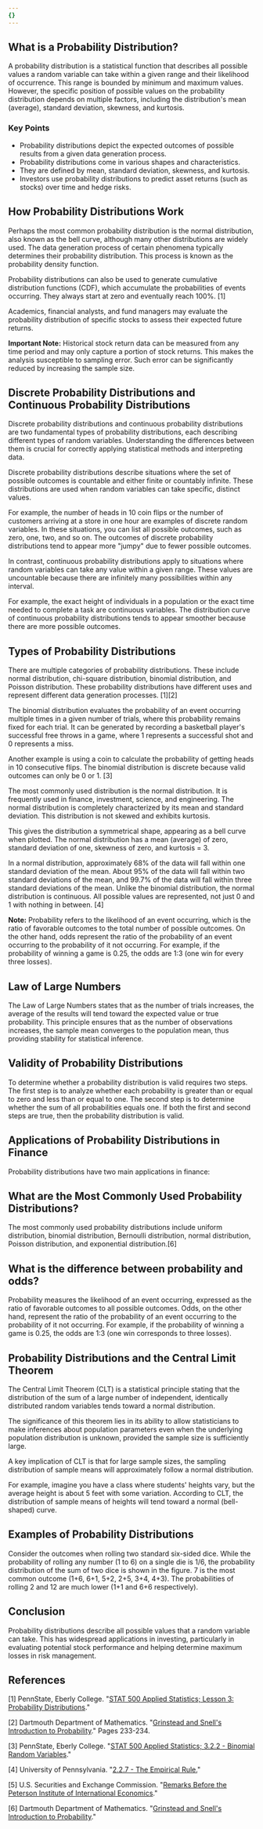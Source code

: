 ```yaml
---
{}
---
```


## What is a Probability Distribution?

A probability distribution is a statistical function that describes all possible values a random variable can take within a given range and their likelihood of occurrence. This range is bounded by minimum and maximum values. However, the specific position of possible values on the probability distribution depends on multiple factors, including the distribution's mean (average), standard deviation, skewness, and kurtosis.

### Key Points

- Probability distributions depict the expected outcomes of possible results from a given data generation process.
- Probability distributions come in various shapes and characteristics.
- They are defined by mean, standard deviation, skewness, and kurtosis.
- Investors use probability distributions to predict asset returns (such as stocks) over time and hedge risks.

## How Probability Distributions Work

Perhaps the most common probability distribution is the normal distribution, also known as the bell curve, although many other distributions are widely used. The data generation process of certain phenomena typically determines their probability distribution. This process is known as the probability density function.

Probability distributions can also be used to generate cumulative distribution functions (CDF), which accumulate the probabilities of events occurring. They always start at zero and eventually reach 100%. [1]

Academics, financial analysts, and fund managers may evaluate the probability distribution of specific stocks to assess their expected future returns.

**Important Note:** Historical stock return data can be measured from any time period and may only capture a portion of stock returns. This makes the analysis susceptible to sampling error. Such error can be significantly reduced by increasing the sample size.

## Discrete Probability Distributions and Continuous Probability Distributions

Discrete probability distributions and continuous probability distributions are two fundamental types of probability distributions, each describing different types of random variables. Understanding the differences between them is crucial for correctly applying statistical methods and interpreting data.

Discrete probability distributions describe situations where the set of possible outcomes is countable and either finite or countably infinite. These distributions are used when random variables can take specific, distinct values.

For example, the number of heads in 10 coin flips or the number of customers arriving at a store in one hour are examples of discrete random variables. In these situations, you can list all possible outcomes, such as zero, one, two, and so on. The outcomes of discrete probability distributions tend to appear more "jumpy" due to fewer possible outcomes.

In contrast, continuous probability distributions apply to situations where random variables can take any value within a given range. These values are uncountable because there are infinitely many possibilities within any interval.

For example, the exact height of individuals in a population or the exact time needed to complete a task are continuous variables. The distribution curve of continuous probability distributions tends to appear smoother because there are more possible outcomes.

## Types of Probability Distributions

There are multiple categories of probability distributions. These include normal distribution, chi-square distribution, binomial distribution, and Poisson distribution. These probability distributions have different uses and represent different data generation processes. [1][2]

The binomial distribution evaluates the probability of an event occurring multiple times in a given number of trials, where this probability remains fixed for each trial. It can be generated by recording a basketball player's successful free throws in a game, where 1 represents a successful shot and 0 represents a miss.

Another example is using a coin to calculate the probability of getting heads in 10 consecutive flips. The binomial distribution is discrete because valid outcomes can only be 0 or 1. [3]

The most commonly used distribution is the normal distribution. It is frequently used in finance, investment, science, and engineering. The normal distribution is completely characterized by its mean and standard deviation. This distribution is not skewed and exhibits kurtosis.

This gives the distribution a symmetrical shape, appearing as a bell curve when plotted. The normal distribution has a mean (average) of zero, standard deviation of one, skewness of zero, and kurtosis = 3.

In a normal distribution, approximately 68% of the data will fall within one standard deviation of the mean. About 95% of the data will fall within two standard deviations of the mean, and 99.7% of the data will fall within three standard deviations of the mean. Unlike the binomial distribution, the normal distribution is continuous. All possible values are represented, not just 0 and 1 with nothing in between. [4]

**Note:** Probability refers to the likelihood of an event occurring, which is the ratio of favorable outcomes to the total number of possible outcomes. On the other hand, odds represent the ratio of the probability of an event occurring to the probability of it not occurring. For example, if the probability of winning a game is 0.25, the odds are 1:3 (one win for every three losses).

## Law of Large Numbers

The Law of Large Numbers states that as the number of trials increases, the average of the results will tend toward the expected value or true probability. This principle ensures that as the number of observations increases, the sample mean converges to the population mean, thus providing stability for statistical inference.

## Validity of Probability Distributions

To determine whether a probability distribution is valid requires two steps. The first step is to analyze whether each probability is greater than or equal to zero and less than or equal to one. The second step is to determine whether the sum of all probabilities equals one. If both the first and second steps are true, then the probability distribution is valid.

## Applications of Probability Distributions in Finance

Probability distributions have two main applications in finance:

## What are the Most Commonly Used Probability Distributions?

The most commonly used probability distributions include uniform distribution, binomial distribution, Bernoulli distribution, normal distribution, Poisson distribution, and exponential distribution.[6]

## What is the difference between probability and odds?

Probability measures the likelihood of an event occurring, expressed as the ratio of favorable outcomes to all possible outcomes. Odds, on the other hand, represent the ratio of the probability of an event occurring to the probability of it not occurring. For example, if the probability of winning a game is 0.25, the odds are 1:3 (one win corresponds to three losses).

## Probability Distributions and the Central Limit Theorem

The Central Limit Theorem (CLT) is a statistical principle stating that the distribution of the sum of a large number of independent, identically distributed random variables tends toward a normal distribution.

The significance of this theorem lies in its ability to allow statisticians to make inferences about population parameters even when the underlying population distribution is unknown, provided the sample size is sufficiently large.

A key implication of CLT is that for large sample sizes, the sampling distribution of sample means will approximately follow a normal distribution.

For example, imagine you have a class where students' heights vary, but the average height is about 5 feet with some variation. According to CLT, the distribution of sample means of heights will tend toward a normal (bell-shaped) curve.

## Examples of Probability Distributions

Consider the outcomes when rolling two standard six-sided dice. While the probability of rolling any number (1 to 6) on a single die is 1/6, the probability distribution of the sum of two dice is shown in the figure. 7 is the most common outcome (1+6, 6+1, 5+2, 2+5, 3+4, 4+3). The probabilities of rolling 2 and 12 are much lower (1+1 and 6+6 respectively).

## Conclusion

Probability distributions describe all possible values that a random variable can take. This has widespread applications in investing, particularly in evaluating potential stock performance and helping determine maximum losses in risk management.

## References

[1] PennState, Eberly College. "[STAT 500 Applied Statistics; Lesson 3: Probability Distributions](https://online.stat.psu.edu/stat500/book/export/html/470)."

[2] Dartmouth Department of Mathematics. "[Grinstead and Snell's Introduction to Probability](https://math.dartmouth.edu/~prob/prob/prob.pdf)." Pages 233-234.

[3] PennState, Eberly College. "[STAT 500 Applied Statistics; 3.2.2 - Binomial Random Variables](https://online.stat.psu.edu/stat500/lesson/3/3.2/3.2.2)."

[4] University of Pennsylvania. "[2.2.7 - The Empirical Rule.](https://online.stat.psu.edu/stat200/lesson/2/2.2/2.2.7)"

[5] U.S. Securities and Exchange Commission. "[Remarks Before the Peterson Institute of International Economics](https://www.sec.gov/news/speech/remarks-peterson-institute-international-economics)."

[6] Dartmouth Department of Mathematics. "[Grinstead and Snell's Introduction to Probability](https://math.dartmouth.edu/~prob/prob/prob.pdf)."